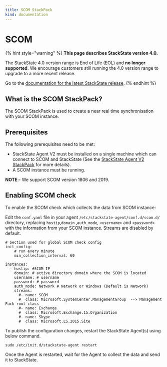 ```yaml
---
title: SCOM StackPack
kind: documentation
---
```


# SCOM

{% hint style="warning" %}
**This page describes StackState version 4.0.**

The StackState 4.0 version range is End of Life \(EOL\) and **no longer supported**. We encourage customers still running the 4.0 version range to upgrade to a more recent release.

Go to the [documentation for the latest StackState release](https://docs.stackstate.com/).
{% endhint %}

## What is the SCOM StackPack?

The SCOM StackPack is used to create a near real time synchronisation with your SCOM instance.

## Prerequisites

The following prerequisites need to be met:

* StackState Agent V2 must be installed on a single machine which can connect to SCOM and StackState \(See the [StackState Agent V2 StackPack](agent.md) for more details\).
* A SCOM instance must be running.

**NOTE**:- We support SCOM version 1806 and 2019.

## Enabling SCOM check

To enable the SCOM check which collects the data from SCOM instance:

Edit the `conf.yaml` file in your agent `/etc/stackstate-agent/conf.d/scom.d/` directory, replacing `hostip`,`domain` ,`auth_mode`, `<username>` and `<password>` with the information from your SCOM instance. Streams are disabled by default.

```text
# Section used for global SCOM check config
init_config:
    # run every minute
    min_collection_interval: 60

instances:
  - hostip: #SCOM IP
    domain: # active directory domain where the SCOM is located
    username: # username
    password: # password
    auth_mode: Network # Network or Windows (Default is Network)
    streams:
      #- name: SCOM
      #  class: Microsoft.SystemCenter.ManagementGroup  --> Management Pack root class
      #- name: Exchange
      #  class: Microsoft.Exchange.15.Organization
      #- name: Skype
      #  class: Microsoft.LS.2015.Site
```

To publish the configuration changes, restart the StackState Agent\(s\) using below command.

```text
sudo /etc/init.d/stackstate-agent restart
```

Once the Agent is restarted, wait for the Agent to collect the data and send it to StackState.


